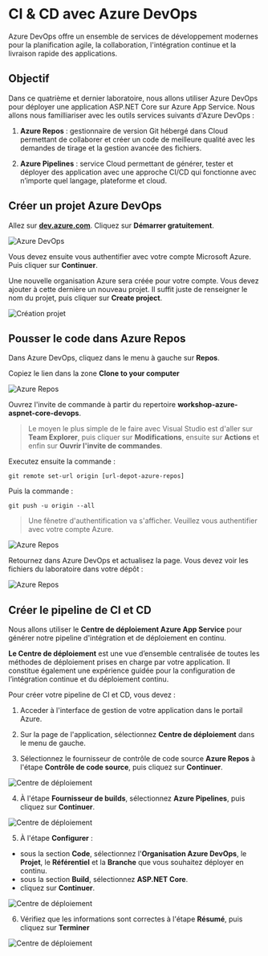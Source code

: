 # CI & CD avec Azure DevOps

Azure DevOps offre un ensemble de services de développement modernes pour la planification agile, la collaboration, l'intégration continue et la livraison rapide des applications.

##  Objectif

Dans ce quatrième et dernier laboratoire, nous allons utiliser Azure DevOps pour déployer une application ASP.NET Core sur Azure App Service. Nous allons nous familliariser avec les outils services suivants d'Azure DevOps :

1. **Azure Repos** : gestionnaire de version Git hébergé dans Cloud permettant de collaborer et créer un code de meilleure qualité avec les demandes de tirage et la gestion avancée des fichiers.

2. **Azure Pipelines** : service Cloud permettant de générer, tester et déployer des application avec une approche CI/CD qui fonctionne avec n’importe quel langage, plateforme et cloud. 

## Créer un projet Azure DevOps

Allez sur **<a href="http://dev.azure.com/">dev.azure.com</a>**.  Cliquez sur **Démarrer gratuitement**.
  
![Azure DevOps](./media/azure-devops.PNG)

Vous devez ensuite vous authentifier avec votre compte Microsoft Azure. Puis cliquer sur **Continuer**.

Une nouvelle organisation Azure sera créée pour votre compte. Vous devez ajouter à cette dernière un nouveau projet. Il suffit juste de renseigner le nom du projet, puis cliquer sur **Create project**.

![Création projet](./media/create-project.PNG)

## Pousser le code dans Azure Repos

Dans Azure DevOps, cliquez dans le menu à gauche sur **Repos**.

Copiez le lien dans la zone **Clone to your computer**

![Azure Repos](./media/azure-repos.png)

Ouvrez l'invite de commande à partir du repertoire **workshop-azure-aspnet-core-devops**.

> Le moyen le plus simple de le faire avec Visual Studio est d'aller sur **Team Explorer**, puis cliquer sur **Modifications**, ensuite sur **Actions** et enfin sur **Ouvrir l'invite de commandes**.

Executez ensuite la commande :

```
git remote set-url origin [url-depot-azure-repos]
```

Puis la commande :

```
git push -u origin --all 
```

> Une fênetre d'authentification va s'afficher. Veuillez vous authentifier avec votre compte Azure.

![Azure Repos](./media/git-push.PNG)

Retournez dans Azure DevOps et actualisez la page. Vous devez voir les fichiers du laboratoire dans votre dépôt :

![Azure Repos](./media/azure-repos2.PNG)

## Créer le pipeline de CI et CD

Nous allons utiliser le **Centre de déploiement Azure App Service** pour générer notre pipeline d'intégration et de déploiement en continu. 

**Le Centre de déploiement** est une vue d’ensemble centralisée de toutes les méthodes de déploiement prises en charge par votre application. Il constitue également une expérience guidée pour la configuration de l’intégration continue et du déploiement continu.

Pour créer votre pipeline de CI et CD, vous devez :

1. Acceder à l'interface de gestion de votre application dans le portail Azure.

2. Sur la page de l'application, sélectionnez **Centre de déploiement** dans le menu de gauche.

3. Sélectionnez le fournisseur de contrôle de code source **Azure Repos** à l'étape **Contrôle de code source**, puis cliquez sur  **Continuer**.

![Centre de déploiement](./media/deploy-center.png)

4. À l'étape **Fournisseur de builds**, sélectionnez **Azure Pipelines**, puis cliquez sur **Continuer**.

![Centre de déploiement](./media/deploy-center2.png)

5.  À l'étape **Configurer** :

   * sous la section **Code**, sélectionnez l'**Organisation Azure DevOps**, le **Projet**, le **Référentiel** et la **Branche** que vous souhaitez déployer en continu.
   * sous la section **Build**, sélectionnez **ASP.NET Core**.
   * cliquez sur **Continuer**.

![Centre de déploiement](./media/deploy-center3.png)

6. Vérifiez que les informations sont correctes à l'étape **Résumé**, puis cliquez sur **Terminer**

![Centre de déploiement](./media/deploy-center4.png)
   







